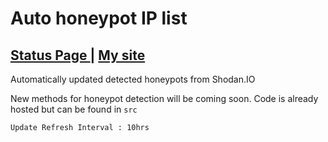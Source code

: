 # Auto honeypot IP list
## [Status Page ](https://honeypot.cronitorstatus.com/) | [My site](https://csduncan.co.uk) 

Automatically updated detected honeypots from Shodan.IO <br>

New methods for honeypot detection will be coming soon. Code is already hosted but can be found in `src`

`Update Refresh Interval : 10hrs ` 

